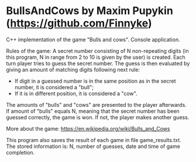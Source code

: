 # BullsAndCows by Maxim Pupykin (https://github.com/Finnyke)
C++ implementation of the game "Bulls and cows". Console application.

Rules of the game:
A secret number consisting of N non-repeating digits (in this program, N in range from 2 to 10 is given by the user) is created.
Each turn player tries to guess the secret number.
The guess is then evaluated by giving an amount of matching digits following next rule:

 - If digit in a guessed number is in the same position as in the secret number, it is considered a "bull";
 - If it is in different position, it is considered a "cow".

The amounts of "bulls" and "cows" are presented to the player afterwards.
If amount of "bulls" equals N, meaning that the secret number has been guessed correctly, the game is won.
If not, the player makes another guess.

More about the game: https://en.wikipedia.org/wiki/Bulls_and_Cows

This program also saves the result of each game in file game_results.txt. The stored information is: N, number of guesses, date and time of game completion.
